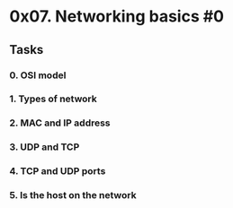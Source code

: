 # 0x07. Networking basics #0

## Tasks
### 0. OSI model

### 1. Types of network

### 2. MAC and IP address

### 3. UDP and TCP

### 4. TCP and UDP ports

### 5. Is the host on the network
